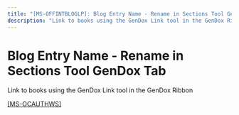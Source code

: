 ```yaml
---
title: "[MS-OFFINTBLOGLP]: Blog Entry Name - Rename in Sections Tool GenDox Tab"
description: "Link to books using the GenDox Link tool in the GenDox Ribbon  [MS-OCAUTHWS]"
---
```


# Blog Entry Name - Rename in Sections Tool GenDox Tab

<p> </p>
<p>Link to books using the GenDox Link tool in the GenDox
Ribbon</p>

<p><span><a href="/openspecs/office_protocols/MS-OCAUTHWS/63749828-ab8d-4b24-941c-b11985d854c5">[MS-OCAUTHWS]</a></span></p>


                